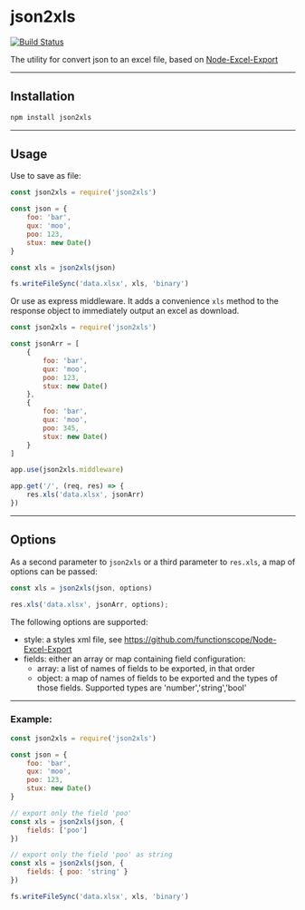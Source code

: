 # json2xls

[![Build Status](https://travis-ci.org/rikkertkoppes/json2xls.png?branch=master)](https://travis-ci.org/rikkertkoppes/json2xls)

The utility for convert json to an excel file, based on [Node-Excel-Export](https://github.com/functionscope/Node-Excel-Export)

---

## Installation

```sh
npm install json2xls
```

---

## Usage

Use to save as file:

```js
const json2xls = require('json2xls')

const json = {
    foo: 'bar',
    qux: 'moo',
    poo: 123,
    stux: new Date()
}

const xls = json2xls(json)

fs.writeFileSync('data.xlsx', xls, 'binary')
```

Or use as express middleware. It adds a convenience `xls` method to the response object to immediately output an excel as download.

```js
const json2xls = require('json2xls')

const jsonArr = [
    {
        foo: 'bar',
        qux: 'moo',
        poo: 123,
        stux: new Date()
    },
    {
        foo: 'bar',
        qux: 'moo',
        poo: 345,
        stux: new Date()
    }
]

app.use(json2xls.middleware)

app.get('/', (req, res) => {
    res.xls('data.xlsx', jsonArr)
})
```

---

## Options

As a second parameter to `json2xls` or a third parameter to `res.xls`, a map of options can be passed:

```js
const xls = json2xls(json, options)

res.xls('data.xlsx', jsonArr, options);
```

The following options are supported:

- style: a styles xml file, see <https://github.com/functionscope/Node-Excel-Export>
- fields: either an array or map containing field configuration:
    - array: a list of names of fields to be exported, in that order
    - object: a map of names of fields to be exported and the types of those fields. Supported types are 'number','string','bool'

---

### Example:

```js
const json2xls = require('json2xls')

const json = {
    foo: 'bar',
    qux: 'moo',
    poo: 123,
    stux: new Date()
}

// export only the field 'poo'
const xls = json2xls(json, {
    fields: ['poo']
})

// export only the field 'poo' as string
const xls = json2xls(json, {
    fields: { poo: 'string' }
})

fs.writeFileSync('data.xlsx', xls, 'binary')
```
